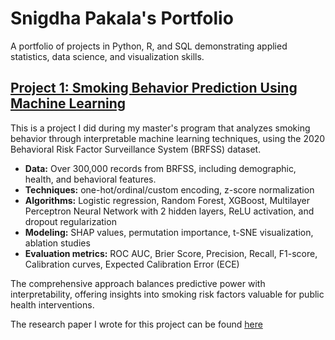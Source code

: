 # Snigdha Pakala's Portfolio
A portfolio of projects in Python, R, and SQL demonstrating applied statistics, data science, and visualization skills.

## [Project 1: Smoking Behavior Prediction Using Machine Learning](https://github.com/snigdhapakala/Smoking-Behavior-ML)

This is a project I did during my master's program that analyzes smoking behavior through interpretable machine learning techniques, using the 2020 Behavioral Risk Factor Surveillance System (BRFSS) dataset. 

- **Data:**  Over 300,000 records from BRFSS, including demographic, health, and behavioral features.
- **Techniques:** one-hot/ordinal/custom encoding, z-score normalization
- **Algorithms:** Logistic regression, Random Forest, XGBoost, Multilayer Perceptron Neural Network with 2 hidden layers, ReLU activation, and dropout regularization
- **Modeling:** SHAP values, permutation importance, t-SNE visualization, ablation studies
- **Evaluation metrics:** ROC AUC, Brier Score, Precision, Recall, F1-score, Calibration curves, Expected Calibration Error (ECE)  

The comprehensive approach balances predictive power with interpretability, offering insights into smoking risk factors valuable for public health interventions.

The research paper I wrote for this project can be found [here](https://github.com/snigdhapakala/Smoking-Behavior-ML/blob/main/Research_Paper_Smoking_Behavior_ML.pdf)


